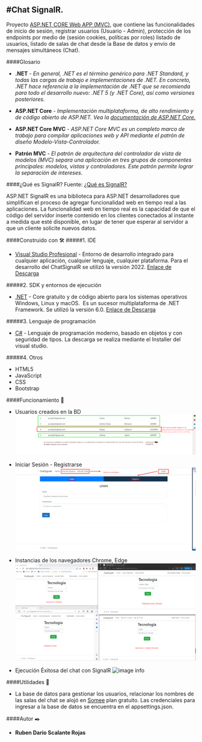 #Chat SignalR.
---
Proyecto [ASP.NET CORE Web APP (MVC)](https://learn.microsoft.com/en-us/aspnet/core/tutorials/first-mvc-app/start-mvc?view=aspnetcore-6.0&tabs=visual-studio), que contiene las funcionalidades de inicio de sesión, registrar usuarios (Usuario - Admin), protección de los endpoints por medio de (sesión cookies, políticas por roles) listado de usuarios, listado de salas de chat desde la Base de datos y envio de mensajes simultáneos (Chat).

####Glosario
* **.NET** - *En general, .NET es el término genérico para .NET Standard, y todas las cargas de trabajo e implementaciones de .NET.
En concreto, .NET hace referencia a la implementación de .NET que se recomienda para todo el desarrollo nuevo: .NET 5 (y .NET Core), así como versiones posteriores.*

* **ASP.NET Core** - *Implementación multiplataforma, de alto rendimiento y de código abierto de ASP.NET. Vea la [documentación de ASP.NET Core.](https://learn.microsoft.com/es-es/aspnet/core/?view=aspnetcore-7.0)*

* **ASP.NET Core MVC** - *ASP.NET Core MVC es un completo marco de trabajo para compilar aplicaciones web y API mediante el patrón de diseño Modelo-Vista-Controlador.*

* **Patrón MVC** - *El patrón de arquitectura del controlador de vista de modelos (MVC) separa una aplicación en tres grupos de componentes principales: modelos, vistas y controladores. Este patrón permite lograr la separación de intereses.*


####¿Qué es SignalR?
Fuente: [¿Qué es SignalR?](https://learn.microsoft.com/es-es/aspnet/signalr/overview/getting-started/introduction-to-signalr)

ASP.NET SignalR es una biblioteca para ASP.NET desarrolladores que simplifican el proceso de agregar funcionalidad web en tiempo real a las aplicaciones. La funcionalidad web en tiempo real es la capacidad de que el código del servidor inserte contenido en los clientes conectados al instante a medida que esté disponible, en lugar de tener que esperar al servidor a que un cliente solicite nuevos datos.

####Construido con  🛠️
#####1. IDE
* [Visual Studio Profesional](https://visualstudio.microsoft.com/es/vs/professional/) - Entorno de desarrollo integrado para cualquier aplicación, cualquier lenguaje, cualquier plataforma. Para el desarrollo del ChatSignalR se utilizó la versión 2022. [Enlace de Descarga](https://visualstudio.microsoft.com/es/thank-you-downloading-visual-studio/?sku=Professional&rel=16) 

#####2. SDK y entornos de ejecución
* [.NET](https://docs.microsoft.com/es-es/dotnet/fundamentals/) - Core gratuito y de código abierto para los sistemas operativos Windows, Linux y macOS. ​ Es un sucesor multiplataforma de .NET Framework. Se utilizó la versión  6.0. [Enlace de Descarga](https://dotnet.microsoft.com/en-us/download)

#####3. Lenguaje de programación
* [C#](https://docs.microsoft.com/es-es/dotnet/csharp/) - Lenguaje de programación moderno, basado en objetos y con seguridad de tipos. La descarga se realiza mediante el Installer del visual studio.

#####4. Otros
* HTML5
* JavaScript
* CSS
* Bootstrap

####Funcionamiento 📐

* Usuarios creados en la BD
![image info](Documentation/Login.png)

* Iniciar Sesión - Registrarse
![image info](Documentation/Index.png)

* Instancias de los navegadores Chrome, Edge
![image info](Documentation/InstanciasNavegadoresChat.png)

* Ejecución Éxitosa del chat con SignalR
![image info](Documentation/EjecuciónExitosaChat.png)

####Utilidades 💪
* La base de datos para gestionar los usuarios, relacionar los nombres de las salas del chat se alojó en [Somee]( https://somee.com/) plan gratuito.
Las credenciales para ingresar a la base de datos se encuentra en el appsettings.json.

####Autor ✒️
* **Ruben Dario Scalante Rojas**
